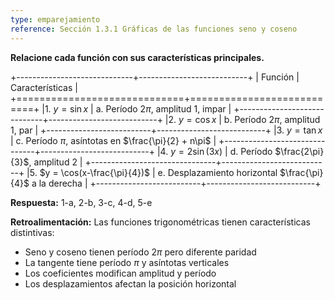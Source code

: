 ```yaml
---
type: emparejamiento
reference: Sección 1.3.1 Gráficas de las funciones seno y coseno
---
```


**Relacione cada función con sus características principales.**

+-----------------------------+---------------------------+
| Función                     | Características           |
+=============================+===========================+
|1. $y = \sin x$               | a. Período $2\pi$, amplitud 1, impar |
+-----------------------------+---------------------------+
|2. $y = \cos x$               | b. Período $2\pi$, amplitud 1, par |
+--------------------------+---------------------------+
|3. $y = \tan x$               | c. Período $\pi$, asíntotas en $\frac{\pi}{2} + n\pi$ |
+-------------------------------+---------------------------+
|4. $y = 2\sin(3x)$            | d. Período $\frac{2\pi}{3}$, amplitud 2 |
+-------------------------------+---------------------------+
|5. $y = \cos(x-\frac{\pi}{4})$ | e. Desplazamiento horizontal $\frac{\pi}{4}$ a la derecha |
+--------------------------+---------------------------+

**Respuesta:** 1-a, 2-b, 3-c, 4-d, 5-e

**Retroalimentación:**
Las funciones trigonométricas tienen características distintivas:
- Seno y coseno tienen período $2\pi$ pero diferente paridad
- La tangente tiene período $\pi$ y asíntotas verticales
- Los coeficientes modifican amplitud y período
- Los desplazamientos afectan la posición horizontal
